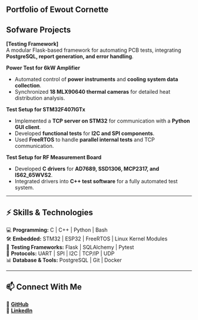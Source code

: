 ## Portfolio of Ewout Cornette 


## Sofware Projects  

**[Testing Framework]**  
A modular Flask-based framework for automating PCB tests, integrating **PostgreSQL, report generation, and error handling**.  

 **Power Test for 6kW Amplifier**  
- Automated control of **power instruments** and **cooling system data collection**.  
- Synchronized **18 MLX90640 thermal cameras** for detailed heat distribution analysis.  

**Test Setup for STM32F407IGTx**  
- Implemented a **TCP server on STM32** for communication with a **Python GUI client**.  
- Developed **functional tests** for **I2C and SPI components**.  
- Used **FreeRTOS** to handle **parallel internal tests** and TCP communication.  

**Test Setup for RF Measurement Board**  
- Developed **C drivers** for **AD7689, SSD1306, MCP2317, and IS62_65WVS2**.  
- Integrated drivers into **C++ test software** for a fully automated test system. 

---

## ⚡ Skills & Technologies  

💻 **Programming:** C | C++ | Python | Bash  
🛠 **Embedded:** STM32 | ESP32 | FreeRTOS | Linux Kernel Modules  
📡 **Testing Frameworks:** Flask | SQLAlchemy | Pytest  
🔗 **Protocols:** UART | SPI | I2C | TCP/IP | UDP  
📊 **Database & Tools:** PostgreSQL | Git | Docker   

---

## 📫 Connect With Me  

🔗 **[GitHub](https://github.com/ewoutcornette)**  
🔗 **[LinkedIn](https://www.linkedin.com/in/ewout-cornette-ba8992200/)**  

